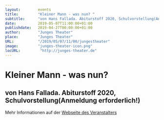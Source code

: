 ```yaml
---
layout:        events
title:         "Kleiner Mann - was nun? "
subtitle:      "von Hans Fallada. Abiturstoff 2020, Schulvorstellung(Anmeldung erforderlich!)"
date:          2019-05-07T11:00:00+01:00
publishdate:   2019-04-27T00:00:00+01:00
author:        "Junges Theater"
place:         "Junges Theater"
URL:           "/2019/05/07/11/00/jungestheater"
image:         "junges-theater-icon.png"
locURL:         "http://junges-theater.de"
---
```


Kleiner Mann - was nun? 
===========

von Hans Fallada. Abiturstoff 2020, Schulvorstellung(Anmeldung erforderlich!)
-----------



Mehr Informationen auf der [Webseite des Veranstalters](http://www.junges-theater.de/content/index.php?id=680)
